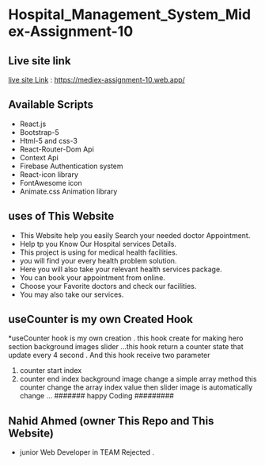 # Hospital_Management_System_Midex-Assignment-10

## Live site link 
 [live site Link](https://mediex-assignment-10.web.app/)  : https://mediex-assignment-10.web.app/

## Available Scripts
* React.js 
* Bootstrap-5
* Html-5 and css-3
* React-Router-Dom Api
* Context Api 
* Firebase Authentication system 
* React-icon library
* FontAwesome icon
* Animate.css Animation library 

## uses of This Website
* This Website help you easily Search your needed doctor Appointment.
* Help tp you Know Our Hospital services Details.
* This project is using for medical health facilities.
* you will find your every health problem solution.
* Here you will also take your relevant health services package.
* You can book your appointment from online.
* Choose your Favorite doctors and check our facilities.
* You may also take our services.


##  useCounter  is my own Created Hook
*useCounter hook is my own creation . this hook create for making hero section background images slider ...this hook return a counter state that update every 4 second . And this hook receive two parameter 
  1. counter start index 
  2. counter end index
  background image change a simple array method this counter change the array index value then slider image is automatically change ... 
  ####### happy Coding #########

## Nahid Ahmed (owner This Repo and This Website)
* junior Web Developer in TEAM Rejected .